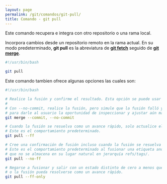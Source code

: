 ```yaml
---
layout: page
permalink: /git/comandos/git-pull/
title: Comando - git pull
---
```


Este comando recupera e integra con otro repositorio o una rama local.

Incorpora cambios desde un repositorio remoto en la rama actual. En su modo predeterminado, **git pull** es la abreviatura de **[git fetch](../git-fetch)** seguido de **[git merge](../git-merge)**.

``` bash
#!/usr/bin/bash

git pull 
```

Este comando tambien ofrece algunas opciones las cuales son:

``` bash
#!/usr/bin/bash

# Realice la fusión y confirme el resultado. Esta opción se puede usar para anular --no-commit.
#
# Con --no-commit, realice la fusión, pero simule que la fusión falló y no se autocompromete, 
# para darle al usuario la oportunidad de inspeccionar y ajustar aún más el resultado de la fusión antes de comprometerse.
git merge --commit, --no-commit

# Cuando la fusión se resuelva como un avance rápido, solo actualice el puntero de rama, sin crear una confirmación de fusión.
# Este es el comportamiento predeterminado.
git pull --ff

# Cree una confirmación de fusión incluso cuando la fusión se resuelva como un avance rápido.
# Este es el comportamiento predeterminado al fusionar una etiqueta anotada (y posiblemente firmada) 
# que no se almacena en su lugar natural en jerarquía refs/tags/.
git pull --no-ff

# Negarse a fusionar y salir con un estado distinto de cero a menos que el HEAD actual ya esté actualizado 
# o la fusión pueda resolverse como un avance rápido.
git pull --ff-only
```